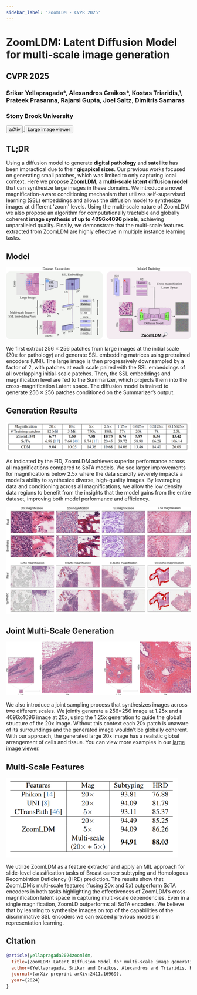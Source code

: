 ```yaml
---
sidebar_label: 'ZoomLDM - CVPR 2025'
---
```


# ZoomLDM: Latent Diffusion Model for multi-scale image generation

<div class="container mt-5">
    <div class="card bg-light"> 
        <div class="card-body justify-content-center">
            <h2 class="card-title text-center">CVPR 2025</h2>
            <h3 class="card-text text-center">Srikar Yellapragada*, Alexandros Graikos*, Kostas Triaridis,\
            Prateek Prasanna, Rajarsi Gupta, Joel Saltz, Dimitris Samaras</h3>
            <h3 class="card-text text-center">Stony Brook University</h3>
            <div class="d-flex justify-content-center">
                <a href="https://arxiv.org/abs/2411.16969" target="_blank"><button class="paper_button">arXiv</button> </a>
                <a href="/pages/zoomldm_large_images/large_images.html" target="_blank"><button class="paper_button">Large image viewer</button></a>
            </div>
        </div>
    </div>
</div>

## TL;DR

Using a diffusion model to generate **digital pathology** and **satellite** has been impractical due to their **gigapixel sizes**. Our previous works focused on generating small patches, which was limited to only capturing local context. Here we propose **ZoomLDM**, a **multi-scale latent diffusion model** that can synthesize large images in these domains. We introduce a novel magnification-aware conditioning mechanism that utilizes self-supervised learning (SSL) embeddings and allows the diffusion model to synthesize images at different 'zoom' levels. Using the multi-scale nature of ZoomLDM we also propose an algorithm for computationally tractable and globally coherent **image synthesis of up to 4096x4096 pixels**, achieving unparalleled quality. Finally, we demonstrate that the multi-scale features extracted from ZoomLDM are highly effective in multiple instance learning tasks.

## Model

![method_figure](/img/zoomldm/method.png)

We first extract 256 × 256 patches from large images at the initial scale (20× for pathology) and generate SSL embedding matrices using pretrained encoders (UNI). The large image is then progressively downsampled by a factor of 2, with patches at each scale paired with the SSL embeddings of all overlapping initial-scale patches. Then, the SSL embeddings and magnification level are fed to the Summarizer, which projects them into the cross-magnification Latent space. The diffusion model is trained to generate 256 × 256 patches conditioned on the Summarizer’s output.

## Generation Results

<div class="container text-center">
  <img src="/img/zoomldm/fid.png"/>
</div>

As indicated by the FID, ZoomLDM achieves superior performance across all magnifications compared to SoTA models. We see larger improvements for magnifications below 2.5x where the data scarcity severely impacts a model’s ability to synthesize diverse, high-quality images. By leveraging data and conditioning across all magnifications, we allow the low density data regions to benefit from the insights that the model gains from the entire dataset, improving both model performance and efficiency.

![patches](/img/zoomldm/brca_patches.png)

## Joint Multi-Scale Generation

![multi_scale_gen](/img/zoomldm/multi_scale_examples_brca.png)

We also introduce a joint sampling process that synthesizes images across two different scales. We jointly generate a 256×256 image at 1.25x and a 4096x4096 image at 20x, using the 1.25x generation to guide the global structure of the 20x image. Without this context each 20x patch is unaware of its surroundings and the generated image wouldn't be globally coherent. With our approach, the generated large 20x image has a realistic global arrangement of cells and tissue. You can view more examples in our <a href="/pages/zoomldm_large_images/large_images.html" target="_blank">large image viewer</a>.

## Multi-Scale Features

<div class="container text-center">
  <img src="/img/zoomldm/mil.png"/>
</div>


We utilize ZoomLDM as a feature extractor and apply an MIL approach for slide-level classification tasks of Breast cancer subtyping and Homologous Recombintion Deficiency (HRD) prediction. The results show that ZoomLDM’s multi-scale features (fusing 20x and 5x) outperform SoTA encoders in both tasks highlighting the effectiveness of ZoomLDM’s cross-magnification latent space in capturing multi-scale dependencies. Even in a single magnification, ZoomLD outperforms all SoTA encoders. We believe that by learning to synthesize images on top of the capabilities of the discriminative SSL encoders we can exceed previous models in representation learning. 

## Citation
```bibtex
@article{yellapragada2024zoomldm,
  title={ZoomLDM: Latent Diffusion Model for multi-scale image generation},
  author={Yellapragada, Srikar and Graikos, Alexandros and Triaridis, Kostas and Prasanna, Prateek and Gupta, Rajarsi R and Saltz, Joel and Samaras, Dimitris},
  journal={arXiv preprint arXiv:2411.16969},
  year={2024}
}
```
